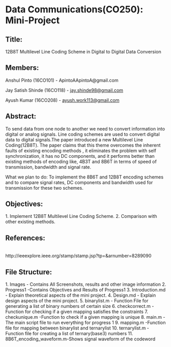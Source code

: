 # Data Communications(CO250): Mini-Project

<h2>Title:</h2>
12B8T Multilevel Line Coding Scheme in Digital to Digital Data Conversion

<h2>Members:</h2>
Anshul Pinto (16CO101) - ApintoAApintoA@gmail.com

Jay Satish Shinde (16CO118) - jay.shinde98@gmail.com

Ayush Kumar (16CO208) - ayush.work113@gmail.com

<h2>Abstract:</h2>
To send data from one node to another we need to convert information into 
digital or analog signals. Line coding schemes are used to convert digital data
to digital signals.The paper introduced a new Multilevel Line Coding(12B8T). 
The paper claims that this theme overcomes the inherent faults of existing
encoding methods , it eliminates the problem with self synchronization, it has 
no DC components, and it performs better than existing methods of encoding like,
4B3T and 8B6T in terms of speed of transmission, bandwidth and signal rate.

What we plan to do: To implement the 8B6T and 12B8T encoding schemes and to 
compare signal rates, DC components and bandwidth used for transmission for these
two schemes.

<h2>Objectives:</h2>
1. Implement 12B8T Multilevel Line Coding Scheme.
2. Comparison with other existing methods.

<h2>References:</h2> <br/>
http://ieeexplore.ieee.org/stamp/stamp.jsp?tp=&arnumber=8289090


<h2>File Structure:</h2>
1. Images - Contains All Screenshots, results and other image information
2. Progress1 -Contains Objectives and Results of Progress1
3. Introduction.md - Explain theoretical aspects of the mini project.
4. Design.md - Explain design aspects of the mini project.
5. binarylist.m - Function File for generating a list of binary numbers of certain size
6. checkcorrect.m -Function for checking if a given mapping satisfies the constraints
7. checkunique.m -Function to check if a given mapping is unique
8. main.m -The main script file to run everything for progress 1
9. mapping.m -Function file for mapping between binarylist and ternarylist
10. ternarylist.m -Function file for creating a list of ternary(base3) numbers
11. 8B6T_encoding_waveform.m-Shows signal waveform of the codeword